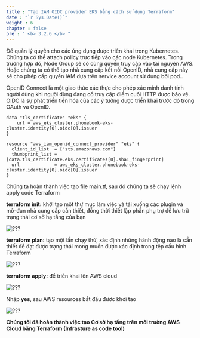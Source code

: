 ```yaml
---
title : "Tạo IAM OIDC provider EKS bằng cách sử dụng Terraform"
date : "`r Sys.Date()`"
weight : 6
chapter : false
pre : " <b> 3.2.6 </b> "
---
```


Để quản lý quyền cho các ứng dụng được triển khai trong Kubernetes. Chúng ta có thể attach policy trực tiếp vào các node Kubernetes. Trong trường hợp đó, Node Group sẽ có cùng quyền truy cập vào tài nguyên AWS. Hoặc chúng ta có thể tạo nhà cung cấp kết nối OpenID, nhà cung cấp này sẽ cho phép cấp quyền IAM dựa trên service account sử dụng bởi pod..

OpenID Connect là một giao thức xác thực cho phép xác minh danh tính người dùng khi người dùng đang cố truy cập điểm cuối HTTP được bảo vệ. OIDC là sự phát triển tiến hóa của các ý tưởng được triển khai trước đó trong OAuth và OpenID.

    data "tls_certificate" "eks" {
        url = aws_eks_cluster.phonebook-eks-cluster.identity[0].oidc[0].issuer 
    }

    resource "aws_iam_openid_connect_provider" "eks" {
      client_id_list  = ["sts.amazonaws.com"]
      thumbprint_list = [data.tls_certificate.eks.certificates[0].sha1_fingerprint]
      url             = aws_eks_cluster.phonebook-eks-cluster.identity[0].oidc[0].issuer
    }

Chúng ta hoàn thành việc tạo file main.tf, sau đó chúng ta sẽ chạy lệnh apply code Terraform

**terraform init:** khởi tạo một thư mục làm việc và tải xuống các plugin và mô-đun nhà cung cấp cần thiết, đồng thời thiết lập phần phụ trợ để lưu trữ trạng thái cơ sở hạ tầng của bạn

![???](/images/003.4-terraform/1.png)

**terraform plan:** tạo một lần chạy thử, xác định những hành động nào là cần thiết để đạt được trạng thái mong muốn được xác định trong tệp cấu hình Terraform

![???](/images/003.4-terraform/2.png)

**terraform apply:** để triển khai lên AWS cloud

![???](/images/003.4-terraform/3.png)

Nhập **yes**, sau AWS resources bắt đầu được khởi tạo

![???](/images/003.4-terraform/4.png)

**Chúng tôi đã hoàn thành việc tạo Cơ sở hạ tầng trên môi trường AWS Cloud bằng Terraform (Infrasture as code tool)**